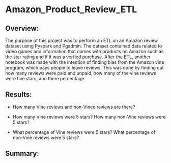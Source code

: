 # Amazon_Product_Review_ETL
## Overview:
The purpose of this project was to perform an ETL on an Amazon review dataset using Pyspark and Pgadmin. The dataset contained data related to video games and information that comes with products on Amazon such as the star rating and if it was a verfied purchase. After the ETL, another notebook was made with the intention of finding bias from the Amazon vine program, which pays people to leave reviews. This was done by finding out how many reviews were paid and unpaid, how many of the vine reviews were five stars, and there percentage.
## Results:
- How many Vine reviews and non-Vinee reviews are there?

- How many Vine reviews were 5 stars? How many non-Vine reviews were 5 stars?

- What percentage of Vine reviews were 5 stars? What percentage of non-Vine reviews were 5 stars?

## Summary:
